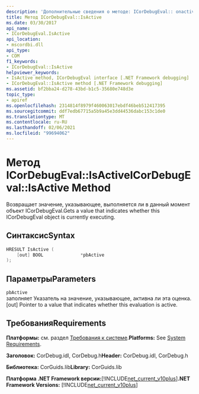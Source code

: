 ```yaml
---
description: 'Дополнительные сведения о методе: ICorDebugEval:: onactive'
title: Метод ICorDebugEval::IsActive
ms.date: 03/30/2017
api_name:
- ICorDebugEval.IsActive
api_location:
- mscordbi.dll
api_type:
- COM
f1_keywords:
- ICorDebugEval::IsActive
helpviewer_keywords:
- IsActive method, ICorDebugEval interface [.NET Framework debugging]
- ICorDebugEval::IsActive method [.NET Framework debugging]
ms.assetid: bf2bba24-d278-43bd-b1c5-35680e748d3e
topic_type:
- apiref
ms.openlocfilehash: 2314814f8979f460063017ebdf46beb512417395
ms.sourcegitcommit: ddf7edb67715a5b9a45e3dd44536dabc153c1de0
ms.translationtype: MT
ms.contentlocale: ru-RU
ms.lasthandoff: 02/06/2021
ms.locfileid: "99694062"
---
```

# <a name="icordebugevalisactive-method"></a><span data-ttu-id="8e153-103">Метод ICorDebugEval::IsActive</span><span class="sxs-lookup"><span data-stu-id="8e153-103">ICorDebugEval::IsActive Method</span></span>

<span data-ttu-id="8e153-104">Возвращает значение, указывающее, выполняется ли в данный момент объект ICorDebugEval.</span><span class="sxs-lookup"><span data-stu-id="8e153-104">Gets a value that indicates whether this ICorDebugEval object is currently executing.</span></span>  
  
## <a name="syntax"></a><span data-ttu-id="8e153-105">Синтаксис</span><span class="sxs-lookup"><span data-stu-id="8e153-105">Syntax</span></span>  
  
```cpp  
HRESULT IsActive (  
    [out] BOOL              *pbActive  
);  
```  
  
## <a name="parameters"></a><span data-ttu-id="8e153-106">Параметры</span><span class="sxs-lookup"><span data-stu-id="8e153-106">Parameters</span></span>  

 `pbActive`  
 <span data-ttu-id="8e153-107">заполняет Указатель на значение, указывающее, активна ли эта оценка.</span><span class="sxs-lookup"><span data-stu-id="8e153-107">[out] Pointer to a value that indicates whether this evaluation is active.</span></span>  
  
## <a name="requirements"></a><span data-ttu-id="8e153-108">Требования</span><span class="sxs-lookup"><span data-stu-id="8e153-108">Requirements</span></span>  

 <span data-ttu-id="8e153-109">**Платформы:** см. раздел [Требования к системе](../../get-started/system-requirements.md).</span><span class="sxs-lookup"><span data-stu-id="8e153-109">**Platforms:** See [System Requirements](../../get-started/system-requirements.md).</span></span>  
  
 <span data-ttu-id="8e153-110">**Заголовок:** CorDebug.idl, CorDebug.h</span><span class="sxs-lookup"><span data-stu-id="8e153-110">**Header:** CorDebug.idl, CorDebug.h</span></span>  
  
 <span data-ttu-id="8e153-111">**Библиотека:** CorGuids.lib</span><span class="sxs-lookup"><span data-stu-id="8e153-111">**Library:** CorGuids.lib</span></span>  
  
 <span data-ttu-id="8e153-112">**Платформа .NET Framework версии:**[!INCLUDE[net_current_v10plus](../../../../includes/net-current-v10plus-md.md)]</span><span class="sxs-lookup"><span data-stu-id="8e153-112">**.NET Framework Versions:** [!INCLUDE[net_current_v10plus](../../../../includes/net-current-v10plus-md.md)]</span></span>
